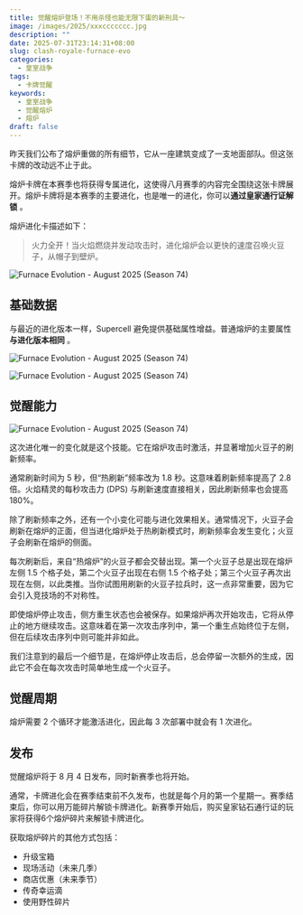 ```yaml
---
title: 觉醒熔炉登场！不用杀怪也能无限下蛋的新刑具～
image: /images/2025/xxxccccccc.jpg
description: ""
date: 2025-07-31T23:14:31+08:00
slug: clash-royale-furnace-evo
categories:
  - 皇室战争
tags:
  - 卡牌觉醒
keywords:
  - 皇室战争
  - 觉醒熔炉
  - 熔炉
draft: false
---
```


昨天我们公布了熔炉重做的所有细节，它从一座建筑变成了一支地面部队。但这张卡牌的改动远不止于此。

熔炉卡牌在本赛季也将获得专属进化，这使得八月赛季的内容完全围绕这张卡牌展开。熔炉卡牌将是本赛季的主要进化，也是唯一的进化，你可以**通过皇家通行证解锁** 。

熔炉进化卡描述如下：

> 火力全开！当火焰燃烧并发动攻击时，进化熔炉会以更快的速度召唤火豆子，从帽子到壁炉。

![Furnace Evolution - August 2025 (Season 74)](https://cdns3.royaleapi.com/cdn-cgi/image/w=1920,h=2400,format=auto/static/img/blog/2025-07-season-74/evo-furnace/v1-bfdb5b06/evo-furnace-a-288-4.jpg)

## 基础数据
与最近的进化版本一样，Supercell 避免提供基础属性增益。普通熔炉的主要属性**与进化版本相同** 。

![Furnace Evolution - August 2025 (Season 74)](https://cdns3.royaleapi.com/cdn-cgi/image/w=1920,h=2400,format=auto/static/img/blog/2025-07-season-74/evo-furnace/v1-bfdb5b06/evo-furnace-a-288-2.jpg)


![Furnace Evolution - August 2025 (Season 74)](https://cdns3.royaleapi.com/cdn-cgi/image/w=1920,h=2400,format=auto/static/img/blog/2025-07-season-74/evo-furnace/v1-bfdb5b06/evo-furnace-a-288-3.jpg)



## 觉醒能力

![Furnace Evolution - August 2025 (Season 74)](https://cdns3.royaleapi.com/cdn-cgi/image/w=1920,h=2400,format=auto/static/img/blog/2025-07-season-74/evo-furnace/v1-bfdb5b06/evo-furnace-a-288-1.jpg)

这次进化唯一的变化就是这个技能。它在熔炉攻击时激活，并显著增加火豆子的刷新频率。

通常刷新时间为 5 秒，但“热刷新”频率改为 1.8 秒。这意味着刷新频率提高了 2.8 倍。火焰精灵的每秒攻击力 (DPS) 与刷新速度直接相关，因此刷新频率也会提高 180%。

除了刷新频率之外，还有一个小变化可能与进化效果相关。通常情况下，火豆子会刷新在熔炉的正面，但当进化熔炉处于热刷新模式时，刷新频率会发生变化；火豆子会刷新在熔炉的侧面。

每次刷新后，来自“热熔炉”的火豆子都会交替出现。第一个火豆子总是出现在熔炉左侧 1.5 个格子处，第二个火豆子出现在右侧 1.5 个格子处；第三个火豆子再次出现在左侧，以此类推。当你试图用刷新的火豆子拉兵时，这一点非常重要，因为它会引入竞技场的不对称性。

即使熔炉停止攻击，侧方重生状态也会被保存。如果熔炉再次开始攻击，它将从停止的地方继续攻击。这意味着在第一次攻击序列中，第一个重生点始终位于左侧，但在后续攻击序列中则可能并非如此。

我们注意到的最后一个细节是，在熔炉停止攻击后，总会停留一次额外的生成，因此它不会在每次攻击时简单地生成一个火豆子。

## 觉醒周期

熔炉需要 2 个循环才能激活进化，因此每 3 次部署中就会有 1 次进化。

## 发布

觉醒熔炉将于 8 月 4 日发布，同时新赛季也将开始。

通常，卡牌进化会在赛季结束前不久发布，也就是每个月的第一个星期一。赛季结束后，你可以用万能碎片解锁卡牌进化。新赛季开始后，购买皇家钻石通行证的玩家将获得6个熔炉碎片来解锁卡牌进化。

获取熔炉碎片的其他方式包括：

- 升级宝箱
- 现场活动（未来几季）
- 商店优惠（未来季节）
- 传奇幸运滴
- 使用野性碎片

